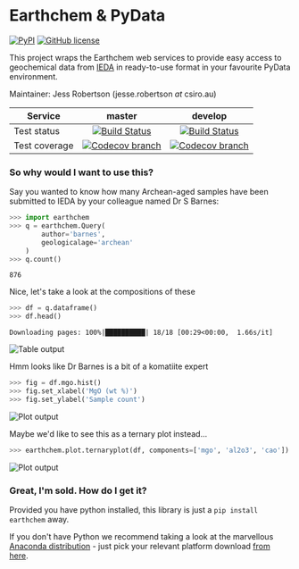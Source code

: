 # Earthchem & PyData

[![PyPI](https://img.shields.io/pypi/v/earthchem.svg)](https://pypi.python.org/pypi/earthchem/)
[![GitHub license](https://img.shields.io/github/license/jesserobertson/earthchem-pyclient.svg)](https://github.com/jesserobertson/earthchem-pyclient/blob/master/LICENSE.txt)

This project wraps the Earthchem web services to provide easy access to geochemical data from [IEDA](https://www.iedadata.org/) in ready-to-use format in your favourite PyData environment.

Maintainer: Jess Robertson (jesse.robertson _at_ csiro.au)

| **Service** | **master** | **develop** |
| ----------- |:----------:|:-----------:|
| Test status | [![Build Status](https://travis-ci.org/jesserobertson/earthchem-pyclient.svg?branch=master)](https://travis-ci.org/jesserobertson/earthchem-pyclient) | [![Build Status](https://travis-ci.org/jesserobertson/earthchem-pyclient.svg?branch=develop)](https://travis-ci.org/jesserobertson/earthchem-pyclient) |
| Test coverage | [![Codecov branch](https://img.shields.io/codecov/c/github/jesserobertson/earthchem-pyclient/master.svg)](https://codecov.io/gh/jesserobertson/earthchem-pyclient/branch/master) | [![Codecov branch](https://img.shields.io/codecov/c/github/jesserobertson/earthchem-pyclient/develop.svg)](https://codecov.io/gh/jesserobertson/earthchem-pyclient/branch/develop) |

### So why would I want to use this?

Say you wanted to know how many Archean-aged samples have been submitted to IEDA by your colleague named Dr S Barnes:

```python
>>> import earthchem
>>> q = earthchem.Query(
        author='barnes',
        geologicalage='archean'
    )
>>> q.count()
```
```
876
```

Nice, let's take a look at the compositions of these

```python
>>> df = q.dataframe()
>>> df.head()
```
```
Downloading pages: 100%|██████████| 18/18 [00:29<00:00,  1.66s/it]
```

![Table output](https://github.com/jesserobertson/earthchem-pyclient/raw/develop/docs/resources/table_output.png)

Hmm looks like Dr Barnes is a bit of a komatiite expert

```python
>>> fig = df.mgo.hist()
>>> fig.set_xlabel('MgO (wt %)')
>>> fig.set_ylabel('Sample count')
```

![Plot output](https://github.com/jesserobertson/earthchem-pyclient/raw/develop/docs/resources/mgo.png)

Maybe we'd like to see this as a ternary plot instead...

```python
>>> earthchem.plot.ternaryplot(df, components=['mgo', 'al2o3', 'cao'])
```

![Plot output](https://github.com/jesserobertson/earthchem-pyclient/raw/develop/docs/resources/ternary.png)

### Great, I'm sold. How do I get it?

Provided you have python installed, this library is just a `pip install earthchem` away. 

If you don't have Python we recommend taking a look at the marvellous [Anaconda distribution](https://www.anaconda.com/) - just pick your relevant platform download [from here](https://www.anaconda.com/download/).